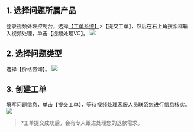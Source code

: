 ## 1. 选择问题所属产品

登录视频处理控制台，选择[【工单系统】](https://console.cloud.tencent.com/workorder)>【提交工单】，然后在右上角搜索框输入视频处理，单击【视频处理VC】。
![](https://main.qcloudimg.com/raw/dd0e2fafedfc811f526a3b80ed2a668e.png)

## 2. 选择问题类型

选择【价格咨询】。
![](https://main.qcloudimg.com/raw/3ee8cf7b24f96ec600a2d6b23c23ea31.png)

## 3. 创建工单

填写问题信息，单击【提交工单】，等待视频处理客服人员联系您进行信息核实。
![](https://main.qcloudimg.com/raw/8bd80f12468b62763bf91ea72aa1d4cc.png)

>?工单提交成功后，会有专人跟进处理您的退款需求。
 
